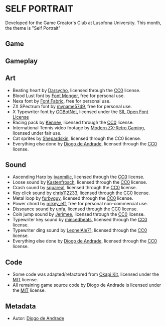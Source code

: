# SELF PORTRAIT

Developed for the Game Creator's Club at Lusofona University.
This month, the theme is "Self Portrait"

## Game


## Gameplay 


## Art

- Beating heart by [Darsycho], licensed through the [CC0] license.
- Blood Lust font by [Font Monger], free for personal use.
- Nexa font by [Font Fabric], free for personal use.
- ZX SPectrum font by [myname5749], free for personal use.
- X Typewriter font by [GGBotNet], licensed under the [SIL Open Font License]
- Racing pack by [Kenney], licensed through the [CC0] license.
- International Tennis video footage by [Modern ZX-Retro Gaming], licensed under fair use.
- Cat sprites by [Shepardskin], licensed through the CC0 license.
- Everything else done by [Diogo de Andrade], licensed through the [CC0] license.

## Sound

- Ascending Harp by [ivanmilic], licensed through the [CC0] license.
- Loose sound by [Kastenfrosch], licensed through the [CC0] license.
- Crash sound by [squareal], licensed through the [CC0] license.
- Key click sound by [chris112233], licensed through the [CC0] license.
- Metal loop by [furbyguy], licensed through the [CC0] license.
- Power chord by [mikey_eff], free for personal non-commercial use.
- Dissoance sound by [unfa], licensed through the [CC0] license.
- Coin jump sound by [Jerimee], licensed through the [CC0] license.
- Typewriter key sound by [mincedbeats], licensed through the [CC0] license.
- Typewriter ding sound by [LeonelAle71], licensed through the [CC0] license.
- Everything else done by [Diogo de Andrade], licensed through the [CC0] license.

## Code

- Some code was adapted/refactored from [Okapi Kit], licensed under the [MIT] license.
- All remaining game source code by Diogo de Andrade is licensed under the [MIT] license.

## Metadata

- Autor: [Diogo de Andrade]

[Diogo de Andrade]:https://github.com/DiogoDeAndrade
[CC0]:https://creativecommons.org/publicdomain/zero/1.0/
[CC-BY 3.0]:https://creativecommons.org/licenses/by/3.0/
[CC-BY-SA 4.0]:http://creativecommons.org/licenses/by-sa/4.0/
[MIT]:LICENSE
[Craftpix]:https://craftpix.net
[Okapi Kit]:https://github.com/VideojogosLusofona/OkapiKit
[Darsycho]:https://opengameart.org/users/darsycho
[ivanmilic]:https://freesound.org/people/ivanmilic/
[Kastenfrosch]:https://freesound.org/people/Kastenfrosch/
[Font Monger]:https://www.fontmonger.com
[Font Fabric]:https://www.fontfabric.com/
[Kenney]:https://kenney.nl/
[squareal]:https://freesound.org/people/squareal/
[chris112233]:https://freesound.org/people/chris112233/
[myname5749]:https://www.dafont.com/pt/myname5749.d7037
[Modern ZX-Retro Gaming]:https://www.youtube.com/@MZX-RG
[Shepardskin]:https://opengameart.org/users/shepardskin
[furbyguy]:https://freesound.org/people/furbyguy/
[mikey_eff]:https://freesound.org/people/mikey_eff/
[unfa]:https://freesound.org/people/unfa/
[Jerimee]:https://freesound.org/people/Jerimee/
[mincedbeats]:https://freesound.org/people/mincedbeats/
[LeonelAle71]:https://freesound.org/people/LeonelAle71/
[GGBotNet]:https://www.dafont.com/pt/ggbotnet.d8252
[SIL Open Font License]:LICENSE_SILOFL